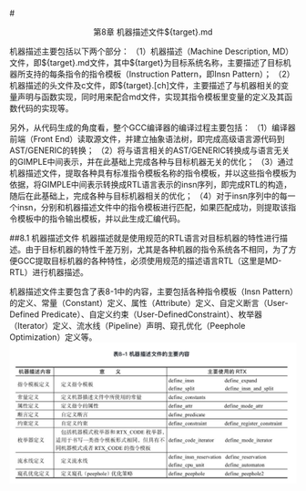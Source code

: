 #<center>第8章 机器描述文件\${target}.md</center>

机器描述主要包括以下两个部分：
（1）机器描述（Machine Description, MD）文件，即\${target}.md文件，其中\${target}为目标系统名称，主要描述了目标机器所支持的每条指令的指令模板（Instruction Pattern，即Insn Pattern）；
（2）机器描述的头文件及c文件，即${target}.[ch]文件，主要描述了与机器相关的变量声明与函数实现，同时用来配合md文件，实现其指令模板里变量的定义及其函数代码的实现等。

另外，从代码生成的角度看，整个GCC编译器的编译过程主要包括：
（1）编译器前端（Front End）读取源文件，并建立抽象语法树，即完成高级语言源代码到AST/GENERIC的转换；
（2）将与语言相关的AST/GENERIC转换成与语言无关的GIMPLE中间表示，并在此基础上完成各种与目标机器无关的优化；
（3）通过机器描述文件，提取各种具有标准指令模板名称的指令模板，并以这些指令模板为依据，将GIMPLE中间表示转换成RTL语言表示的insn序列，即完成RTL的构造，随后在此基础上，完成各种与目标机器相关的优化；
（4）对于insn序列中的每一个insn，分别和机器描述文件中的指令模板进行匹配，如果匹配成功，则提取该指令模板中的指令输出模板，并以此生成汇编代码。

##8.1 机器描述文件
机器描述就是使用规范的RTL语言对目标机器的特性进行描述。由于目标机器的特性千差万别，尤其是各种机器的指令系统各不相同，为了方便GCC提取目标机器的各种特性，必须使用规范的描述语言RTL（这里是MD-RTL）进行机器描述。

机器描述文件主要包含了表8-1中的内容，主要包括各种指令模板（Insn Pattern）的定义、常量（Constant）定义、属性（Attribute）定义、自定义断言（User-Defined Predicate）、自定义约束（User-DefinedConstraint）、枚举器（Iterator）定义、流水线（Pipeline）声明、窥孔优化（Peephole Optimization）定义等。
![](res/b8-1.png)


